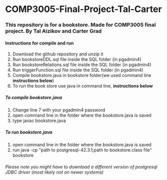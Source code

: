 # COMP3005-Final-Project-Tal-Carter
### This repository is for a bookstore. Made for COMP3005 final project. By Tal Aizikov and Carter Grad

#### Instructions for compile and run
1. Download the github repository and unzip it
2. Run bookstoreDDL.sql file inside the SQL folder (in pgadmin4)
3. Run bookstoreRelations.sql file inside the SQL folder (in pgadmin4)
4. Run triggerFunction.sql file inside the SQL folder (in pgadmin4)
5. Compile bookstore.java in bookstore folder(we used command line **instructions below**)
6. To run the book store use java in command line, **instructions below**


##### To compile bookstore.java
1. Change line 7 with your pgadmin4 password 
2. open command line in the folder where the bookstore.java is saved
3. type javac bookstore.java

##### To run bookstore.java
1. open command line in the folder where the bookstore.java is saved
2. run java -cp "path to postgresql-42.3.1;path to bookstore.class file" bookstore
###### Please note you might have to download a different version of postgresql JDBC driver (most likely not on newer systems)

